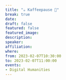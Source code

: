 ```yaml
---
title: "☕️ Kaffeepause 🥐"
break: true
date:
draft: false
featured: false
featured_image:
description:
speaker:
affiliation:
where:
from: 2023-02-07T10:30:00
to: 2023-02-07T11:00:00
events:
- Digital Humanities
---
```

